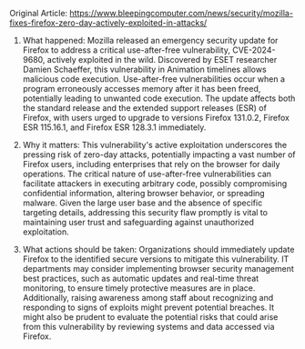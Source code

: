 Original Article: https://www.bleepingcomputer.com/news/security/mozilla-fixes-firefox-zero-day-actively-exploited-in-attacks/

1) What happened: Mozilla released an emergency security update for Firefox to address a critical use-after-free vulnerability, CVE-2024-9680, actively exploited in the wild. Discovered by ESET researcher Damien Schaeffer, this vulnerability in Animation timelines allows malicious code execution. Use-after-free vulnerabilities occur when a program erroneously accesses memory after it has been freed, potentially leading to unwanted code execution. The update affects both the standard release and the extended support releases (ESR) of Firefox, with users urged to upgrade to versions Firefox 131.0.2, Firefox ESR 115.16.1, and Firefox ESR 128.3.1 immediately.

2) Why it matters: This vulnerability's active exploitation underscores the pressing risk of zero-day attacks, potentially impacting a vast number of Firefox users, including enterprises that rely on the browser for daily operations. The critical nature of use-after-free vulnerabilities can facilitate attackers in executing arbitrary code, possibly compromising confidential information, altering browser behavior, or spreading malware. Given the large user base and the absence of specific targeting details, addressing this security flaw promptly is vital to maintaining user trust and safeguarding against unauthorized exploitation.

3) What actions should be taken: Organizations should immediately update Firefox to the identified secure versions to mitigate this vulnerability. IT departments may consider implementing browser security management best practices, such as automatic updates and real-time threat monitoring, to ensure timely protective measures are in place. Additionally, raising awareness among staff about recognizing and responding to signs of exploits might prevent potential breaches. It might also be prudent to evaluate the potential risks that could arise from this vulnerability by reviewing systems and data accessed via Firefox.